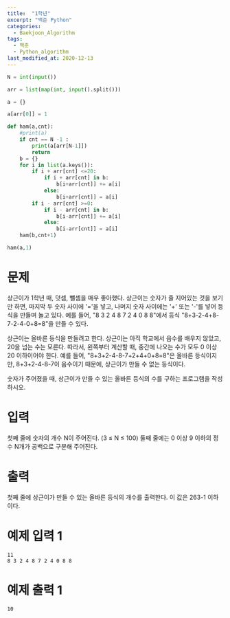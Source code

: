 ```yaml
---
title:  "1학년"
excerpt: "백준 Python"
categories:
  - Baekjoon_Algorithm
tags:
  - 백준
  - Python_algorithm
last_modified_at: 2020-12-13
---
```


```python
N = int(input())

arr = list(map(int, input().split()))

a = {}

a[arr[0]] = 1

def ham(a,cnt):
    #print(a)
    if cnt == N -1 :
        print(a[arr[N-1]])
        return
    b = {}
    for i in list(a.keys()):
        if i + arr[cnt] <=20:
            if i + arr[cnt] in b:
                b[i+arr[cnt]] += a[i]
            else:
                b[i+arr[cnt]] = a[i]
        if i - arr[cnt] >=0:
            if i - arr[cnt] in b:
                b[i-arr[cnt]] += a[i]
            else:
                b[i-arr[cnt]] = a[i]
    ham(b,cnt+1)

ham(a,1)

```

# 문제

상근이가 1학년 때, 덧셈, 뺄셈을 매우 좋아했다. 상근이는 숫자가 줄 지어있는 것을 보기만 하면, 마지막 두 숫자 사이에 '='을 넣고, 나머지 숫자 사이에는 '+' 또는 '-'를 넣어 등식을 만들며 놀고 있다. 예를 들어, "8 3 2 4 8 7 2 4 0 8 8"에서 등식 "8+3-2-4+8-7-2-4-0+8=8"을 만들 수 있다.
  
상근이는 올바른 등식을 만들려고 한다. 상근이는 아직 학교에서 음수를 배우지 않았고, 20을 넘는 수는 모른다. 따라서, 왼쪽부터 계산할 때, 중간에 나오는 수가 모두 0 이상 20 이하이어야 한다. 예를 들어, "8+3+2-4-8-7+2+4+0+8=8"은 올바른 등식이지만, 8+3+2-4-8-7이 음수이기 때문에, 상근이가 만들 수 없는 등식이다.
  
숫자가 주어졌을 때, 상근이가 만들 수 있는 올바른 등식의 수를 구하는 프로그램을 작성하시오.

# 입력

첫째 줄에 숫자의 개수 N이 주어진다. (3 ≤ N ≤ 100) 둘째 줄에는 0 이상 9 이하의 정수 N개가 공백으로 구분해 주어진다.

# 출력

첫째 줄에 상근이가 만들 수 있는 올바른 등식의 개수를 출력한다. 이 값은 263-1 이하이다.

# 예제 입력 1 

```
11
8 3 2 4 8 7 2 4 0 8 8
```

# 예제 출력 1 

```
10
```
